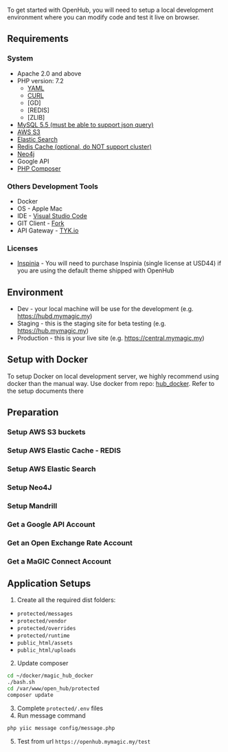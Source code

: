 To get started with OpenHub, you will need to setup a local development environment where you can modify code and test it live on browser.

## Requirements
### System
  * Apache 2.0 and above
  * PHP version: 7.2
    * [YAML](https://www.php.net/manual/en/book.yaml.php)
    * [CURL](https://www.php.net/manual/en/book.curl.php)
    * [GD]
    * [REDIS]
    * [ZLIB]
  * [MySQL 5.5 (must be able to support json query)]()
  * [AWS S3](https://aws.amazon.com/s3/)
  * [Elastic Search](https://www.elastic.co/)
  * [Redis Cache (optional, do NOT support cluster)](https://redis.io/)
  * [Neo4j](https://neo4j.com/)
  * Google API
  * [PHP Composer](https://getcomposer.org/)

### Others Development Tools
  * Docker
  * OS - Apple Mac
  * IDE - [Visual Studio Code](https://code.visualstudio.com/)
  * GIT Client - [Fork](https://git-fork.com/)
  * API Gateway - [TYK.io](https://tyk.io/)

### Licenses
  * [Inspinia](https://wrapbootstrap.com/theme/inspinia-responsive-admin-theme-WB0R5L90S) - You will need to purchase Inspinia (single license at USD44) if you are using the default theme shipped with OpenHub

## Environment
  * Dev - your local machine will be use for the development (e.g. https://hubd.mymagic.my)
  * Staging - this is the staging site for beta testing (e.g. https://hub.mymagic.my)
  * Production - this is your live site (e.g. https://central.mymagic.my)

## Setup with Docker
To setup Docker on local development server, we highly recommend using docker than the manual way. Use docker from repo: [hub_docker](https://github.com/mymagic/hub_docker). Refer to the setup documents there

## Preparation
### Setup AWS S3 buckets
### Setup AWS Elastic Cache - REDIS
### Setup AWS Elastic Search
### Setup Neo4J
### Setup Mandrill
### Get a Google API Account
### Get an Open Exchange Rate Account
### Get a MaGIC Connect Account

## Application Setups

1. Create all the required dist folders:
  * `protected/messages`
  * `protected/vendor`
  * `protected/overrides`
  * `protected/runtime`
  * `public_html/assets`
  * `public_html/uploads`

2. Update composer
```bash
cd ~/docker/magic_hub_docker
./bash.sh
cd /var/www/open_hub/protected
composer update
```
3. Complete `protected/.env` files 
4. Run message command 
```bash 
php yiic message config/message.php 
```
5. Test from url `https://openhub.mymagic.my/test`